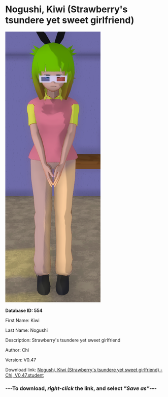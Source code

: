 # Nogushi, Kiwi (Strawberry's tsundere yet sweet girlfriend)

<img src="https://raw.githubusercontent.com/Arbiter1223/Daigaku-Gurashi-Custom-Students/master/Students/Files/Nogushi%2C%20Kiwi%20(Strawberry's%20tsundere%20yet%20sweet%20girlfriend).png" title="Nogushi, Kiwi (Strawberry's tsundere yet sweet girlfriend) - Chi, V0.47">

**Database ID: 554**

First Name: Kiwi

Last Name: Nogushi

Description: Strawberry's tsundere yet sweet girlfriend

Author: Chi

Version: V0.47

Download link: <a href="https://raw.githubusercontent.com/Arbiter1223/Daigaku-Gurashi-Custom-Students/master/Students/Files/Nogushi%2C%20Kiwi%20(Strawberry's%20tsundere%20yet%20sweet%20girlfriend)%20-%20Chi%2C%20V0.47.student">Nogushi, Kiwi (Strawberry's tsundere yet sweet girlfriend) - Chi, V0.47.student</a>

### ---**To download, _right-click_ the link, and select _"Save as"_**---
